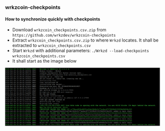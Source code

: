 ### wrkzcoin-checkpoints
#### How to synchronize quickly with checkpoints
* Download `wrkzcoin_checkpoints.csv.zip` from `https://github.com/wrkzdev/wrkzcoin-checkpoints`
* Extract `wrkzcoin_checkpoints.csv.zip` to where `Wrkzd` locates. It shall be extracted to `wrkzcoin_checkpoints.csv`
* Start `Wrkzd` with additional parameters:
`./Wrkzd --load-checkpoints wrkzcoin_checkpoints.csv`
* It shall start as the image below

![Load Wrkz check points](https://raw.githubusercontent.com/wrkzdev/wrkzcoin-checkpoints/master/load_checkpoint.png)
